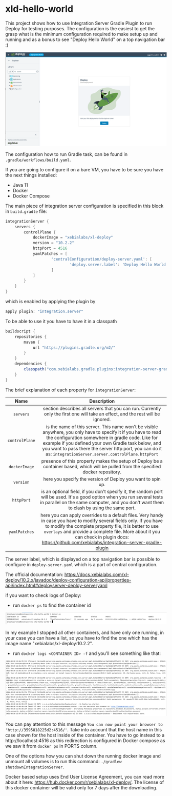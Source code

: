 # xld-hello-world

This project shows how to use Integration Server Gradle Plugin to run Deploy for testing purposes.
The configuration is the easiest to get the grasp what is the minimum configuration required to make setup up and 
running and as a bonus to see "Deploy Hello World" on a top navigation bar :) 

![Deploy 10.2.2](./pics/deploy-10.2.2.png)

The configuration how to run Gradle task, can be found in `.gradle/workflows/build.yaml`.

If you are going to configure it on a bare VM, you have to be sure you have the next things installed:

* Java 11
* Docker
* Docker Compose 

The main piece of integration server configuration is specified in this block in `build.gradle` file:

```groovy
integrationServer {
    servers {
        controlPlane {
            dockerImage = "xebialabs/xl-deploy"
            version = "10.2.2"
            httpPort = 4516
            yamlPatches = [
                    'centralConfiguration/deploy-server.yaml': [
                            'deploy.server.label': 'Deploy Hello World'
                    ]
            ]
        }
    }
}
```

which is enabled by applying the plugin by 

```groovy
apply plugin: "integration.server"
```

To be able to use it you have to have it in a classpath

```groovy
buildscript {
    repositories {
        maven {
            url "https://plugins.gradle.org/m2/"
        }
    }
    dependencies {
        classpath("com.xebialabs.gradle.plugins:integration-server-gradle-plugin:10.3.0-820.1249") // Check in your case what is the latest version now.
    }
}
```

The brief explanation of each property for `integrationServer`:

| Name | Description | 
| :---: | :---: |
`servers` | section describes all servers that you can run. Currently only the first one will take an effect, and the rest will be ignored.
`controlPlane` | is the name of this server. This name won't be visible anywhere, you only have to specify it if you have  to read the configuration somewhere in gradle code. Like for example if you defined your own Gradle task below, and you want  to pass there the server http port, you can do it as: `integrationServer.server.controlPlane.httpPort`  
`dockerImage` | presence of this property makes the setup of Deploy be a container based, which will be pulled from the specified docker repository.
`version` | here you specify the version of Deploy you want to spin up. 
`httpPort` | is an optional field, if you don't specify it, the random port will be used. It's a good option when you run several tests in parallel on the same computer, and you don't want them to clash by using the same port.
`yamlPatches` | here you can apply overrides to a default files. Very handy in case you have to modify several fields only. If you have to modify the complete property file, it is better to use `overlays` and provide a complete file. More about it  you can check in plugin docs: https://github.com/xebialabs/integration-server-gradle-plugin

The server label, which is displayed on a top navigation bar is possible to configure in `deploy-server.yaml` which
is a part of central configuration.

The official documentation:
https://docs.xebialabs.com/xl-deploy/10.2.x/javadoc/deploy-configuration-api/properties-api/index.html#deployserver-deploy-serveryaml

if you want to check logs of Deploy:

* run `docker ps` to find the container id 

![Docker PS](./pics/docker-ps.png)

In my example I stopped all other containers, and have only one running, in your case you can have a list, so you have 
to find the one which has the image name "xebialabs/xl-deploy:10.2.2".

* run `docker logs <CONTAINER ID> -f` and you'll see something like that:

![Deploy logs](./pics/deploy-logs.png)

You can pay attention to this message `You can now point your browser to 'http://3595818225d2:4516/'`.
Take into account that the host name in this case shown for the host inside of the container. 
You have to go instead to a http://localhost:4516 as this redirection is configured in Docker compose as we saw it from
`docker ps` in PORTS column.

One of the options how you can shut down the running docker image and unmount all volumes is to run this command:
`./gradlew shutdownIntegrationServer`.

Docker based setup uses End User License Agreement, you can read more about it here: https://hub.docker.com/r/xebialabs/xl-deploy/.
The license of this docker container will be valid only for 7 days after the downloading.

